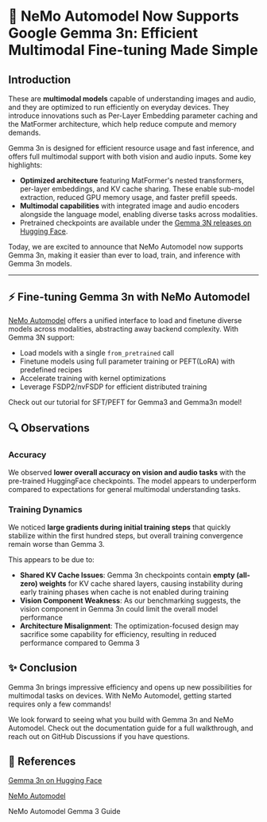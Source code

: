 # 🚀 NeMo Automodel Now Supports Google Gemma 3n: Efficient Multimodal Fine-tuning Made Simple

## Introduction

These are **multimodal models** capable of understanding images and audio, and they are optimized to run efficiently on everyday devices. They introduce innovations such as Per-Layer Embedding parameter caching and the MatFormer architecture, which help reduce compute and memory demands.

Gemma 3n is designed for efficient resource usage and fast inference, and offers full multimodal support with both vision and audio inputs. Some key highlights:

- **Optimized architecture** featuring MatFormer's nested transformers, per-layer embeddings, and KV cache sharing. These enable sub-model extraction, reduced GPU memory usage, and faster prefill speeds.
- **Multimodal capabilities** with integrated image and audio encoders alongside the language model, enabling diverse tasks across modalities.  
- Pretrained checkpoints are available under the [Gemma 3N releases on Hugging Face](https://huggingface.co/collections/google/gemma-3n-685065323f5984ef315c93f4).

Today, we are excited to announce that NeMo Automodel now supports Gemma 3n, making it easier than ever to load, train, and inference with Gemma 3n models.


---

## ⚡ Fine-tuning Gemma 3n with NeMo Automodel

[NeMo Automodel](https://github.com/NVIDIA-NeMo/Automodel) offers a unified interface to load and finetune diverse models across modalities, abstracting away backend complexity. With Gemma 3N support:

- Load models with a single `from_pretrained` call  
- Finetune models using full parameter training or PEFT(LoRA) with predefined recipes
- Accelerate training with kernel optimizations
- Leverage FSDP2/nvFSDP for efficient distributed training

Check out our tutorial for SFT/PEFT for Gemma3 and Gemma3n model!

## 🔍 Observations

### Accuracy
We observed **lower overall accuracy on vision and audio tasks** with the pre-trained HuggingFace checkpoints. The model appears to underperform compared to expectations for general multimodal understanding tasks.

### Training Dynamics
We noticed **large gradients during initial training steps** that quickly stabilize within the first hundred steps, but overall training convergence remain worse than Gemma 3.

This appears to be due to:

- **Shared KV Cache Issues**: Gemma 3n checkpoints contain **empty (all-zero) weights** for KV cache shared layers, causing instability during early training phases when cache is not enabled during training
- **Vision Component Weakness**: As our benchmarking suggests, the vision component in Gemma 3n could limit the overall model performance
- **Architecture Misalignment**: The optimization-focused design may sacrifice some capability for efficiency, resulting in reduced performance compared to Gemma 3



## ✨ Conclusion
Gemma 3n brings impressive efficiency and opens up new possibilities for multimodal tasks on devices. With NeMo Automodel, getting started requires only a few commands!

We look forward to seeing what you build with Gemma 3n and NeMo Automodel. Check out the documentation guide for a full walkthrough, and reach out on GitHub Discussions if you have questions.

## 🔗 References
[Gemma 3n on Hugging Face](https://huggingface.co/collections/google/gemma-3n-685065323f5984ef315c93f4)

[NeMo Automodel](https://github.com/NVIDIA-NeMo/Automodel)

NeMo Automodel Gemma 3 Guide